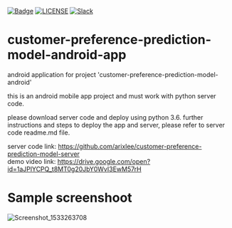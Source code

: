 [![Badge](https://img.shields.io/badge/link-996.icu-%23FF4D5B.svg?style=flat-square)](https://996.icu/#/zh_CN)
[![LICENSE](https://img.shields.io/badge/license-Anti%20996-blue.svg?style=flat-square)](https://github.com/996icu/996.ICU/blob/master/LICENSE)
[![Slack](https://img.shields.io/badge/slack-996icu-green.svg?style=flat-square)](https://join.slack.com/t/996icu/shared_invite/enQtNTg4MjA3MzA1MzgxLWQyYzM5M2IyZmIyMTVjMzU5NTE5MGI5Y2Y2YjgwMmJiMWMxMWMzNGU3NDJmOTdhNmRlYjJlNjk5ZWZhNWIwZGM)

# customer-preference-prediction-model-android-app
android application for project 'customer-preference-prediction-model-android'




this is an android mobile app project and must work with python server code.

please download server code and deploy using python 3.6.
further instructions and steps to deploy the app and server, please refer to server code readme.md file.

server code link: https://github.com/arixlee/customer-preference-prediction-model-server
<br>demo video link: https://drive.google.com/open?id=1aJPlYCPQ_t8MT0g20JbY0WvI3EwM57rH


# Sample screenshoot
<img src="https://preview.ibb.co/mmOvwK/Screenshot_1533263708.png" alt="Screenshot_1533263708" border="0">
